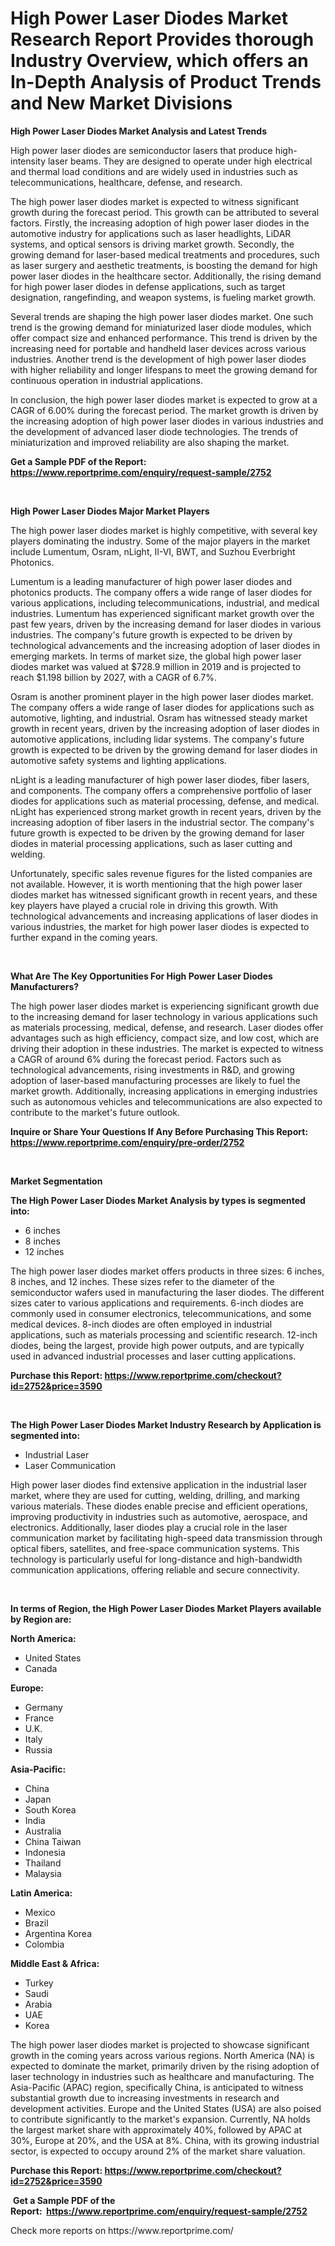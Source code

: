 <p><h1>High Power Laser Diodes Market Research Report Provides thorough Industry Overview, which offers an In-Depth Analysis of Product Trends and New Market Divisions</h1></p><p><strong>High Power Laser Diodes Market Analysis and Latest Trends</strong></p>
<p><p>High power laser diodes are semiconductor lasers that produce high-intensity laser beams. They are designed to operate under high electrical and thermal load conditions and are widely used in industries such as telecommunications, healthcare, defense, and research.</p><p>The high power laser diodes market is expected to witness significant growth during the forecast period. This growth can be attributed to several factors. Firstly, the increasing adoption of high power laser diodes in the automotive industry for applications such as laser headlights, LiDAR systems, and optical sensors is driving market growth. Secondly, the growing demand for laser-based medical treatments and procedures, such as laser surgery and aesthetic treatments, is boosting the demand for high power laser diodes in the healthcare sector. Additionally, the rising demand for high power laser diodes in defense applications, such as target designation, rangefinding, and weapon systems, is fueling market growth.</p><p>Several trends are shaping the high power laser diodes market. One such trend is the growing demand for miniaturized laser diode modules, which offer compact size and enhanced performance. This trend is driven by the increasing need for portable and handheld laser devices across various industries. Another trend is the development of high power laser diodes with higher reliability and longer lifespans to meet the growing demand for continuous operation in industrial applications.</p><p>In conclusion, the high power laser diodes market is expected to grow at a CAGR of 6.00% during the forecast period. The market growth is driven by the increasing adoption of high power laser diodes in various industries and the development of advanced laser diode technologies. The trends of miniaturization and improved reliability are also shaping the market.</p></p>
<p><strong>Get a Sample PDF of the Report:&nbsp; <a href="https://www.reportprime.com/enquiry/request-sample/2752">https://www.reportprime.com/enquiry/request-sample/2752</a></strong></p>
<p>&nbsp;</p>
<p><strong>High Power Laser Diodes Major Market Players</strong></p>
<p><p>The high power laser diodes market is highly competitive, with several key players dominating the industry. Some of the major players in the market include Lumentum, Osram, nLight, II-VI, BWT, and Suzhou Everbright Photonics.</p><p>Lumentum is a leading manufacturer of high power laser diodes and photonics products. The company offers a wide range of laser diodes for various applications, including telecommunications, industrial, and medical industries. Lumentum has experienced significant market growth over the past few years, driven by the increasing demand for laser diodes in various industries. The company's future growth is expected to be driven by technological advancements and the increasing adoption of laser diodes in emerging markets. In terms of market size, the global high power laser diodes market was valued at $728.9 million in 2019 and is projected to reach $1.198 billion by 2027, with a CAGR of 6.7%.</p><p>Osram is another prominent player in the high power laser diodes market. The company offers a wide range of laser diodes for applications such as automotive, lighting, and industrial. Osram has witnessed steady market growth in recent years, driven by the increasing adoption of laser diodes in automotive applications, including lidar systems. The company's future growth is expected to be driven by the growing demand for laser diodes in automotive safety systems and lighting applications. </p><p>nLight is a leading manufacturer of high power laser diodes, fiber lasers, and components. The company offers a comprehensive portfolio of laser diodes for applications such as material processing, defense, and medical. nLight has experienced strong market growth in recent years, driven by the increasing adoption of fiber lasers in the industrial sector. The company's future growth is expected to be driven by the growing demand for laser diodes in material processing applications, such as laser cutting and welding. </p><p>Unfortunately, specific sales revenue figures for the listed companies are not available. However, it is worth mentioning that the high power laser diodes market has witnessed significant growth in recent years, and these key players have played a crucial role in driving this growth. With technological advancements and increasing applications of laser diodes in various industries, the market for high power laser diodes is expected to further expand in the coming years.</p></p>
<p>&nbsp;</p>
<p><strong>What Are The Key Opportunities For High Power Laser Diodes Manufacturers?</strong></p>
<p><p>The high power laser diodes market is experiencing significant growth due to the increasing demand for laser technology in various applications such as materials processing, medical, defense, and research. Laser diodes offer advantages such as high efficiency, compact size, and low cost, which are driving their adoption in these industries. The market is expected to witness a CAGR of around 6% during the forecast period. Factors such as technological advancements, rising investments in R&D, and growing adoption of laser-based manufacturing processes are likely to fuel the market growth. Additionally, increasing applications in emerging industries such as autonomous vehicles and telecommunications are also expected to contribute to the market's future outlook.</p></p>
<p><strong>Inquire or Share Your Questions If Any Before Purchasing This Report: <a href="https://www.reportprime.com/enquiry/pre-order/2752">https://www.reportprime.com/enquiry/pre-order/2752</a></strong></p>
<p>&nbsp;</p>
<p><strong>Market Segmentation</strong></p>
<p><strong>The High Power Laser Diodes Market Analysis by types is segmented into:</strong></p>
<p><ul><li>6 inches</li><li>8 inches</li><li>12 inches</li></ul></p>
<p><p>The high power laser diodes market offers products in three sizes: 6 inches, 8 inches, and 12 inches. These sizes refer to the diameter of the semiconductor wafers used in manufacturing the laser diodes. The different sizes cater to various applications and requirements. 6-inch diodes are commonly used in consumer electronics, telecommunications, and some medical devices. 8-inch diodes are often employed in industrial applications, such as materials processing and scientific research. 12-inch diodes, being the largest, provide high power outputs, and are typically used in advanced industrial processes and laser cutting applications.</p></p>
<p><strong>Purchase this Report:&nbsp;<a href="https://www.reportprime.com/checkout?id=2752&price=3590">https://www.reportprime.com/checkout?id=2752&price=3590</a></strong></p>
<p>&nbsp;</p>
<p><strong>The High Power Laser Diodes Market Industry Research by Application is segmented into:</strong></p>
<p><ul><li>Industrial Laser</li><li>Laser Communication</li></ul></p>
<p><p>High power laser diodes find extensive application in the industrial laser market, where they are used for cutting, welding, drilling, and marking various materials. These diodes enable precise and efficient operations, improving productivity in industries such as automotive, aerospace, and electronics. Additionally, laser diodes play a crucial role in the laser communication market by facilitating high-speed data transmission through optical fibers, satellites, and free-space communication systems. This technology is particularly useful for long-distance and high-bandwidth communication applications, offering reliable and secure connectivity.</p></p>
<p>&nbsp;</p>
<p><strong>In terms of Region, the High Power Laser Diodes Market Players available by Region are:</strong></p>
<p>
    <p> <strong> North America: </strong>
        <ul>
            <li>United States</li>
            <li>Canada</li>
        </ul>
        </p> 
    <p> <strong> Europe: </strong>
        <ul>
            <li>Germany</li>
            <li>France</li>
            <li>U.K.</li>
            <li>Italy</li>
            <li>Russia</li>
        </ul>
        </p> 
    <p> <strong> Asia-Pacific: </strong>
        <ul>
            <li>China</li>
            <li>Japan</li>
            <li>South Korea</li>
            <li>India</li>
            <li>Australia</li>
            <li>China Taiwan</li>
            <li>Indonesia</li>
            <li>Thailand</li>
            <li>Malaysia</li>
        </ul>
        </p> 
    <p> <strong> Latin America: </strong>
        <ul>
            <li>Mexico</li>
            <li>Brazil</li>
            <li>Argentina Korea</li>
            <li>Colombia</li>
        </ul>
        </p> 
    <p> <strong> Middle East & Africa: </strong>
        <ul>
            <li>Turkey</li>
            <li>Saudi</li>
            <li>Arabia</li>
            <li>UAE</li>
            <li>Korea</li>
        </ul>
    </p>
    </p>
<p><p>The high power laser diodes market is projected to showcase significant growth in the coming years across various regions. North America (NA) is expected to dominate the market, primarily driven by the rising adoption of laser technology in industries such as healthcare and manufacturing. The Asia-Pacific (APAC) region, specifically China, is anticipated to witness substantial growth due to increasing investments in research and development activities. Europe and the United States (USA) are also poised to contribute significantly to the market's expansion. Currently, NA holds the largest market share with approximately 40%, followed by APAC at 30%, Europe at 20%, and the USA at 8%. China, with its growing industrial sector, is expected to occupy around 2% of the market share valuation.</p></p>
<p><strong>Purchase this Report: <a href="https://www.reportprime.com/checkout?id=2752&price=3590">https://www.reportprime.com/checkout?id=2752&price=3590</a></strong></p>
<p>&nbsp;<strong>Get a Sample PDF of the Report:&nbsp;&nbsp;<a href="https://www.reportprime.com/enquiry/request-sample/2752">https://www.reportprime.com/enquiry/request-sample/2752</a></strong></p>
<p><strong></strong></p>
<p>Check more reports on https://www.reportprime.com/</p>